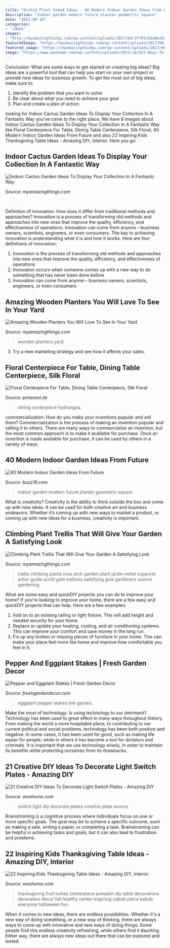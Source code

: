 ```yaml
---
title: "Orchid Plant Stand Ideas : 40 Modern Indoor Garden Ideas From Future"
description: "Indoor garden modern future planter geometric square"
date: "2022-09-14"
categories:
- "ideas"
images:
- "http://myamazingthings.com/wp-content/uploads/2017/04/3f705cb8d8e244704515ca9a60b6f8d9.jpg"
featuredImage: "https://myamazingthings.com/wp-content/uploads/2017/06/cactus-decor-1.jpg"
featured_image: "https://myamazingthings.com/wp-content/uploads/2017/06/cactus-decor-1.jpg"
image: "https://www.woohome.com/wp-content/uploads/2013/10/DIY-Ways-To-Decorate-A-Light-Switch-Plate-9.jpg"
---
```



Conclusion: What are some ways to get started on creating big ideas?
Big ideas are a powerful tool that can help you start on your own project or provide new ideas for business growth. To get the most out of big ideas, make sure to:
1. Identify the problem that you want to solve
2. Be clear about what you need to achieve your goal
3. Plan and create a plan of action

	

		
looking for Indoor Cactus Garden Ideas To Display Your Collection In A Fantastic Way you've came to the right place. We have 8 Images about Indoor Cactus Garden Ideas To Display Your Collection In A Fantastic Way like Floral Centerpiece For Table, Dining Table Centerpiece, Silk Floral, 40 Modern Indoor Garden Ideas From Future and also 22 Inspiring Kids Thanksgiving Table Ideas - Amazing DIY, Interior. Here you go:
		
    
## Indoor Cactus Garden Ideas To Display Your Collection In A Fantastic Way

<img loading=lazy src="https://myamazingthings.com/wp-content/uploads/2017/06/cactus-decor-1.jpg" onerror="this.onerror=null;this.src='https://tse1.mm.bing.net/th?id=OIP.Gzw7CQK5huHVO3qx4mJQxQHaLG&amp;pid=15.1';" alt="Indoor Cactus Garden Ideas To Display Your Collection In A Fantastic Way">

_Source: myamazingthings.com_

>. 

	

Definition of innovation: How does it differ from traditional methods and approaches?
Innovation is a process of transforming old methods and approaches into new ones that improve the quality, efficiency, and effectiveness of operations. Innovation can come from anyone – business owners, scientists, engineers, or even consumers. The key to achieving innovation is understanding what it is and how it works. Here are four definitions of innovation: 
1. Innovation is the process of transforming old methods and approaches into new ones that improve the quality, efficiency, and effectiveness of operations 
2. Innovation occurs when someone comes up with a new way to do something that has never been done before 
3. Innovation can come from anyone – business owners, scientists, engineers, or even consumers 

    
## Amazing Wooden Planters You Will Love To See In Your Yard

<img loading=lazy src="http://myamazingthings.com/wp-content/uploads/2017/03/ladders.jpg" onerror="this.onerror=null;this.src='https://tse2.mm.bing.net/th?id=OIP.Lfi9f_Dwzs8eAgeTPdx1TQHaKK&amp;pid=15.1';" alt="Amazing Wooden Planters You Will Love To See In Your Yard">

_Source: myamazingthings.com_

>wooden planters yard. 

	

3. Try a new marketing strategy and see how it affects your sales.

    
## Floral Centerpiece For Table, Dining Table Centerpiece, Silk Floral

<img loading=lazy src="https://i.pinimg.com/736x/3d/3d/f0/3d3df0be5c3bbef1b4d8f1e2dde1bc30.jpg" onerror="this.onerror=null;this.src='https://tse4.mm.bing.net/th?id=OIP.6QeOESunY8UrHM0BHLojmgHaJ3&amp;pid=15.1';" alt="Floral Centerpiece For Table, Dining Table Centerpiece, Silk Floral">

_Source: pinterest.de_

>dining centerpiece hydrangea. 

	

commercialization: How do you make your inventions popular and sell them?
Commercialization is the process of making an invention popular and selling it to others. There are many ways to commercialize an invention, but the most common approach is to make it available for purchase. Once an invention is made available for purchase, it can be used by others in a variety of ways.

    
## 40 Modern Indoor Garden Ideas From Future

<img loading=lazy src="http://buzz16.com/wp-content/uploads/2016/11/Modern-Indoor-Garden-Ideas-From-Future-23.jpg" onerror="this.onerror=null;this.src='https://tse4.mm.bing.net/th?id=OIP.pMDI2170v745xChCll38-wHaLH&amp;pid=15.1';" alt="40 Modern Indoor Garden Ideas From Future">

_Source: buzz16.com_

>indoor garden modern future planter geometric square. 

	

What is creativity?
Creativity is the ability to think outside the box and come up with new ideas. It can be used for both creative art and business endeavors. Whether it’s coming up with new ways to market a product, or coming up with new ideas for a business, creativity is important.

    
## Climbing Plant Trellis That Will Give Your Garden A Satisfying Look

<img loading=lazy src="http://myamazingthings.com/wp-content/uploads/2017/04/3f705cb8d8e244704515ca9a60b6f8d9.jpg" onerror="this.onerror=null;this.src='https://tse3.mm.bing.net/th?id=OIP.P3BcuNjiRHBFFcqaYLb42QHaJ4&amp;pid=15.1';" alt="Climbing Plant Trellis That Will Give Your Garden A Satisfying Look">

_Source: myamazingthings.com_

>trellis climbing plants rose arch garden plant jardin metal supports arbor guide scroll gate trellises satisfying give gardeners source gardening. 

	

What are some easy and quickDIY projects you can do to improve your home?
If you're looking to improve your home, there are a few easy and quickDIY projects that can help. Here are a few examples: 
1. Add on to an existing railing or light fixture. This will add height and needed security for your home.
2. Replace or update your heating, cooling, and air conditioning systems. This can improve your comfort and save money in the long run.
3. Fix up any broken or missing pieces of furniture in your home. This can make your place feel more like home and improve how comfortable you feel in it.

    
## Pepper And Eggplant Stakes | Fresh Garden Decor

<img loading=lazy src="http://freshgardendecor.com/wp-content/uploads/2016/01/81p7pd8uKnL._SL1500_.jpg" onerror="this.onerror=null;this.src='https://tse3.mm.bing.net/th?id=OIP.-TvvoKyjG6RxZjTtsI7EyQHaJ4&amp;pid=15.1';" alt="Pepper and Eggplant Stakes | Fresh Garden Decor">

_Source: freshgardendecor.com_

>eggplant pepper stakes link garden. 

	

Make the most of technology: Is using technology to our detriment?
Technology has been used to great effect in many ways throughout history. From making the world a more hospitable place, to contributing to our current political and social problems, technology has been both positive and negative. In some cases, it has been used for good, such as making life easier for people; while in others it has become a tool for dictators and criminals. It is important that we use technology wisely, in order to maintain its benefits while protecting ourselves from its drawbacks.

    
## 21 Creative DIY Ideas To Decorate Light Switch Plates - Amazing DIY

<img loading=lazy src="https://www.woohome.com/wp-content/uploads/2013/10/DIY-Ways-To-Decorate-A-Light-Switch-Plate-9.jpg" onerror="this.onerror=null;this.src='https://tse3.mm.bing.net/th?id=OIP.19Xwx7JraZQeKjZa-qlMeQHaLE&amp;pid=15.1';" alt="21 Creative DIY Ideas To Decorate Light Switch Plates - Amazing DIY">

_Source: woohome.com_

>switch light diy decorate plates creative plate source. 

	

Brainstroming is a cognitive process where individuals focus on one or more specific goals. The goal may be to achieve a specific outcome, such as making a sale, writing a paper, or completing a task. Brainstroming can be helpful in achieving tasks and goals, but it can also lead to frustration and problems.

    
## 22 Inspiring Kids Thanksgiving Table Ideas - Amazing DIY, Interior

<img loading=lazy src="https://www.woohome.com/wp-content/uploads/2013/11/Inspiring-Thanksgiving-Kids-Tables-4.jpg" onerror="this.onerror=null;this.src='https://tse4.mm.bing.net/th?id=OIP.XKAGHeiCcGiwmYp466UrmgHaLK&amp;pid=15.1';" alt="22 Inspiring Kids Thanksgiving Table Ideas - Amazing DIY, Interior">

_Source: woohome.com_

>thanksgiving fruit turkey centerpiece pumpkin diy table decorations decoration decor fall healthy center inspiring cabob piece kabob everyone halloween fun. 

	

When it comes to new ideas, there are endless possibilities. Whether it's a new way of doing something, or a new way of thinking, there are always ways to come up with innovative and new ways of doing things. Some people find this endless creativity refreshing, while others find it daunting. Either way, there are always new ideas out there that can be explored and tested.


